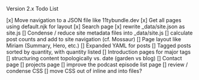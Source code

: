 Version 2.x Todo List

[x]  Move navigation to a JSON file like 11tybundle.dev
[x]  Get all pages using default.njk for layout
[x]  Search page
[x]  rewrite _data/site.json as site.js
[]  Condense / reduce site metadata files into _data/site.js
[]  calculate post counts and add to site navigation (cf. Mossaur)
[]  Page layout like Miriam (Summary, Hero, etc.)
[]  Expanded YAML for posts
[]  Tagged posts sorted by quantity, with quantity listed
[]  Introduction pages for major tags
[]  structuring content topologically vs. date (garden vs blog)
[]  Contact page
[]  projects page
[]  improve the podcast episode list page
[]  review / condense CSS
[]  move CSS out of inline and into files?